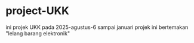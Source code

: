 # project-UKK
ini projek UKK pada 2025-agustus-6 sampai januari projek ini bertemakan "lelang barang elektronik"
